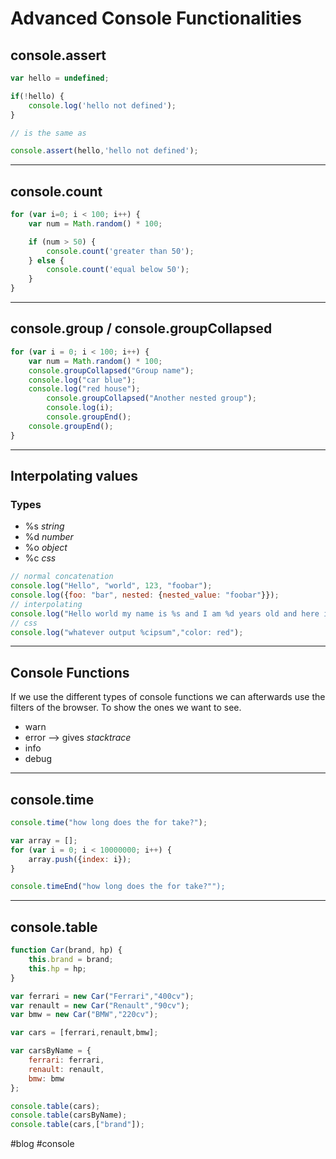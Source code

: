 # Advanced Console Functionalities

## console.assert

```javascript
var hello = undefined;

if(!hello) {
	console.log('hello not defined');
}

// is the same as

console.assert(hello,'hello not defined');
```

---

## console.count
```javascript
for (var i=0; i < 100; i++) {
	var num = Math.random() * 100;

	if (num > 50) {
		console.count('greater than 50');
	} else {
		console.count('equal below 50');
	}
}
```

---

## console.group / console.groupCollapsed

```javascript
for (var i = 0; i < 100; i++) {
	var num = Math.random() * 100;
	console.groupCollapsed("Group name");
	console.log("car blue");
	console.log("red house");
		console.groupCollapsed("Another nested group");
		console.log(i);
		console.groupEnd();
	console.groupEnd();
}
```

---

## Interpolating values
### Types

+ %s *string*
+ %d *number*
+ %o *object*
+ %c *css*

```javascript
// normal concatenation
console.log("Hello", "world", 123, "foobar");
console.log({foo: "bar", nested: {nested_value: "foobar"}});
// interpolating
console.log("Hello world my name is %s and I am %d years old and here is an object: %o", "Pere Pages", 100, {foo: "foo"});
// css
console.log("whatever output %cipsum","color: red");
```

---

## Console Functions

If we use the different types of console functions we can afterwards use the filters of the browser. To show the ones we want to see.

* warn
* error --> gives *stacktrace* 
* info
* debug

----

## console.time

```javascript
console.time("how long does the for take?");

var array = [];
for (var i = 0; i < 10000000; i++) {
	array.push({index: i});
}

console.timeEnd("how long does the for take?"");
```

---

## console.table

```javascript
function Car(brand, hp) {
	this.brand = brand;
	this.hp = hp;
}

var ferrari = new Car("Ferrari","400cv");
var renault = new Car("Renault","90cv");
var bmw = new Car("BMW","220cv");

var cars = [ferrari,renault,bmw];

var carsByName = {
	ferrari: ferrari,
	renault: renault,
	bmw: bmw
};

console.table(cars);
console.table(carsByName);
console.table(cars,["brand"]);
```

#blog #console